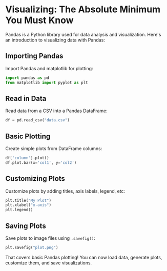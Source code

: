 # Visualizing: The Absolute Minimum You Must Know

Pandas is a Python library used for data analysis and visualization. Here's an introduction to visualizing data with Pandas:

## Importing Pandas

Import Pandas and matplotlib for plotting:

```python
import pandas as pd
from matplotlib import pyplot as plt
```

## Read in Data 

Read data from a CSV into a Pandas DataFrame:

```python 
df = pd.read_csv("data.csv")
```

## Basic Plotting

Create simple plots from DataFrame columns:

```python
df['column'].plot()
df.plot.bar(x='col1', y='col2')
```

## Customizing Plots

Customize plots by adding titles, axis labels, legend, etc:

```python
plt.title("My Plot")
plt.xlabel("x-axis")
plt.legend()
```

## Saving Plots 

Save plots to image files using `.savefig()`:

```python
plt.savefig("plot.png")
```

That covers basic Pandas plotting! You can now load data, generate plots, customize them, and save visualizations.